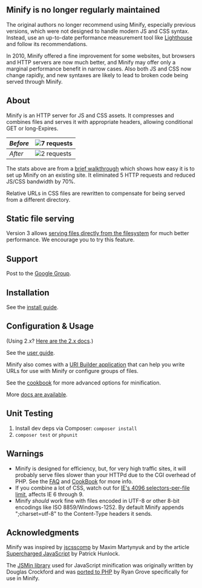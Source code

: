 ## Minify is no longer regularly maintained

The original authors no longer recommend using Minify, especially previous versions, which were not designed to handle modern JS and CSS syntax. Instead, use an up-to-date performance measurement tool like [Lighthouse](https://developer.chrome.com/docs/lighthouse/overview) and follow its recommendations.

In 2010, Minify offered a fine improvement for some websites, but browsers and HTTP servers are now much better, and Minify may offer only a marginal performance benefit in narrow cases. Also both JS and CSS now change rapidly, and new syntaxes are likely to lead to broken code being served through Minify.

## About

Minify is an HTTP server for JS and CSS assets. It compresses and combines files
and serves it with appropriate headers, allowing conditional GET or long-Expires.

| *Before* | ![7 requests](http://mrclay.org/wp-content/uploads/2008/09/fiddler_before.png) |
|----------|-----------------------------------------------------------------|
| *After*  | ![2 requests](http://mrclay.org/wp-content/uploads/2008/09/fiddler_after.png)  |

The stats above are from a [brief walkthrough](http://mrclay.org/index.php/2008/09/19/minify-21-on-mrclayorg/) which shows how easy it is to set up Minify on an existing site. It eliminated 5 HTTP requests and reduced JS/CSS bandwidth by 70%.

Relative URLs in CSS files are rewritten to compensate for being served from a different directory.

## Static file serving

Version 3 allows [serving files directly from the filesystem](static/README.md) for much better performance. We encourage you to try this feature.

## Support

Post to the [Google Group](http://groups.google.com/group/minify).

## Installation

See the [install guide](docs/Install.wiki.md).

## Configuration & Usage

(Using 2.x? [Here are the 2.x docs](https://github.com/mrclay/minify/tree/2.x/docs).)

See the [user guide](docs/UserGuide.wiki.md).

Minify also comes with a [URI Builder application](docs/BuilderApp.wiki.md) that can help you write URLs
for use with Minify or configure groups of files.

See the [cookbook](docs/CookBook.wiki.md) for more advanced options for minification.

More [docs are available](docs).

## Unit Testing

1. Install dev deps via Composer: `composer install`
1. `composer test` or `phpunit`

## Warnings

* Minify is designed for efficiency, but, for very high traffic sites, it will probably serve files slower than your HTTPd due to the CGI overhead of PHP. See the [FAQ](docs/FAQ.wiki.md#how-fast-is-it) and [CookBook](docs/CookBook.wiki.md) for more info.
* If you combine a lot of CSS, watch out for [IE's 4096 selectors-per-file limit](http://stackoverflow.com/a/9906889/3779), affects IE 6 through 9.
* Minify *should* work fine with files encoded in UTF-8 or other 8-bit encodings like ISO 8859/Windows-1252. By default Minify appends ";charset=utf-8" to the Content-Type headers it sends.

## Acknowledgments

Minify was inspired by [jscsscomp](http://code.google.com/p/jscsscomp/) by Maxim Martynyuk and by the article [Supercharged JavaScript](http://www.hunlock.com/blogs/Supercharged_Javascript) by Patrick Hunlock.

The [JSMin library](http://www.crockford.com/javascript/jsmin.html) used for JavaScript minification was originally written by Douglas Crockford and was [ported to PHP](https://github.com/mrclay/jsmin-php) by Ryan Grove specifically for use in Minify.
